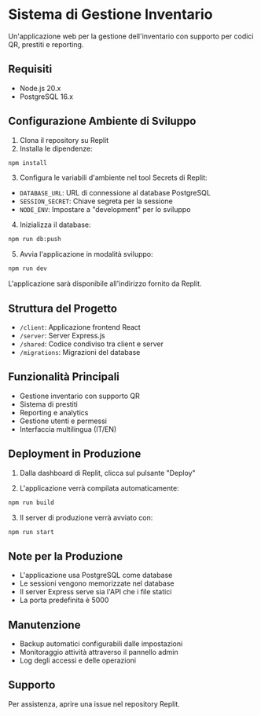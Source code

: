 
# Sistema di Gestione Inventario

Un'applicazione web per la gestione dell'inventario con supporto per codici QR, prestiti e reporting.

## Requisiti

- Node.js 20.x
- PostgreSQL 16.x

## Configurazione Ambiente di Sviluppo

1. Clona il repository su Replit
2. Installa le dipendenze:
```bash
npm install
```

3. Configura le variabili d'ambiente nel tool Secrets di Replit:
- `DATABASE_URL`: URL di connessione al database PostgreSQL
- `SESSION_SECRET`: Chiave segreta per la sessione
- `NODE_ENV`: Impostare a "development" per lo sviluppo

4. Inizializza il database:
```bash
npm run db:push
```

5. Avvia l'applicazione in modalità sviluppo:
```bash
npm run dev
```

L'applicazione sarà disponibile all'indirizzo fornito da Replit.

## Struttura del Progetto

- `/client`: Applicazione frontend React
- `/server`: Server Express.js
- `/shared`: Codice condiviso tra client e server
- `/migrations`: Migrazioni del database

## Funzionalità Principali

- Gestione inventario con supporto QR
- Sistema di prestiti
- Reporting e analytics
- Gestione utenti e permessi
- Interfaccia multilingua (IT/EN)

## Deployment in Produzione

1. Dalla dashboard di Replit, clicca sul pulsante "Deploy"

2. L'applicazione verrà compilata automaticamente:
```bash
npm run build
```

3. Il server di produzione verrà avviato con:
```bash
npm run start
```

## Note per la Produzione

- L'applicazione usa PostgreSQL come database
- Le sessioni vengono memorizzate nel database
- Il server Express serve sia l'API che i file statici
- La porta predefinita è 5000

## Manutenzione

- Backup automatici configurabili dalle impostazioni
- Monitoraggio attività attraverso il pannello admin
- Log degli accessi e delle operazioni

## Supporto

Per assistenza, aprire una issue nel repository Replit.
